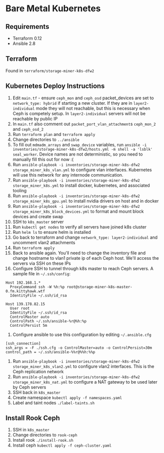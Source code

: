 # Bare Metal Kubernetes

## Requirements
* Terraform 0.12
* Ansible 2.8

## Terraform
Found in `terraform/storage-miner-k8s-dfw2`

## Kubernetes Deploy Instructions

1. Edit `main.tf` - ensure `ceph_mon` and `ceph_osd` packet_devices are set to `network_type: hybrid` if starting a new cluster. If they are in `layer2-individual` mode they will not reachable, but this is necessary when Ceph is competely setup. In `layer2-individual` servers will not be reachable by public IP
1. In `main.tf` also comment out `packet_port_vlan_attachment`s `ceph_mon_2` and `ceph_osd_2`
1. Run `terraform plan` and `terraform apply`
1. Change directories to `../ansible`
1. To fill out `mdmadm_arrays` and `swap_device` variables, run `ansible -i inventories/storage-miner-k8s-dfw2/hosts.yml -m shell -a 'lsblk' seal_worker`. Device names are not deterministic, so you need to manually fill this out for now :(
1. Run `ansible-playbook -i inventories/storage-miner-k8s-dfw2 storage_miner_k8s_vlan.yml` to configure vlan interfaces. Kubernetes will use this network for any internode communication.
1. Run `ansible-playbook -i inventories/storage-miner-k8s-dfw2 storage_miner_k8s.yml` to install docker, kubernetes, and associated tooling
1. Run `ansible-playbook -i inventories/storage-miner-k8s-dfw2 storage_miner_k8s_gpu.yml` to install nvidia drivers on host and in docker
1. Run `ansible-playbook -i inventories/storage-miner-k8s-dfw2 storage_miner_k8s_block_devices.yml` to format and mount block devices and create swap
1. SSH to `k8s_master` server
1. Run `kubectl get nodes` to verify all servers have joined k8s cluster
1. Run `helm ls` to ensure helm is installed
1. Go back to terraform and change `network_type: layer2-individual` and uncomment vlan2 attachments
1. Run `terraform apply`
1. Back to ansible again. You'll need to change the inventory file and change hostname to vlan1 private ip of each Ceph host. We'll access the servers via SSH on these IPs
1. Configure SSH to tunnel through k8s master to reach Ceph servers. A sample file in `~/.ssh/config`:
```
Host 192.168.1.*
  ProxyCommand ssh -W %h:%p root@storage-miner-k8s-master-0.fm.kittyhawk.wtf
  IdentityFile ~/.ssh/id_rsa

Host 139.178.82.15
  User root
  IdentityFile ~/.ssh/id_rsa
  ControlMaster auto
  ControlPath ~/.ssh/ansible-%r@%h:%p
  ControlPersist 5m
```
1. Configure ansible to use this configuration by editing `~/.ansible.cfg`
```
[ssh_connection]
ssh_args = -F ./ssh.cfg -o ControlMaster=auto -o ControlPersist=30m
control_path = ~/.ssh/ansible-%%r@%%h:%%p
```
1. Run `ansible-playbook -i inventories/storage-miner-k8s-dfw2 storage_miner_k8s_vlan2.yml` to configure vlan2 interfaces. This is the Ceph replication network
1. Run `ansible-playbook -i inventories/storage-miner-k8s-dfw2 storage_miner_k8s_nat.yml` to configure a NAT gateway to be used later by Ceph servers
1. SSH back in `k8s_master`
1. Create namespace `kubectl apply -f namespaces.yaml`
1. Label and taint nodes `./label-taints.sh`

## Install Rook Ceph
1. SSH in `k8s_master`
1. Change directories to `rook-ceph`
1. Install rook `./install-rook.sh`
1. Install ceph `kubectl apply -f ceph-cluster.yaml`

